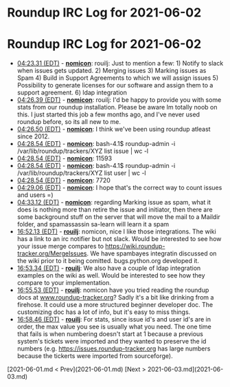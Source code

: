# Roundup IRC Log for 2021-06-02 #
# Roundup IRC Log for 2021-06-02
* <a href="#04:23.31" id="04:23.31">04:23.31 (EDT)</a> - __[nomicon](https://github.com/nomicon)__: rouilj: Just to mention a few: 1) Notify to slack when issues gets updated. 2) Merging issues 3) Marking issues as Spam 4) Build in Support Agreements to which we will assign issues 5) Possibility to generate licenses for our software and assign them to a support agreement. 6) ldap integration
* <a href="#04:26.39" id="04:26.39">04:26.39 (EDT)</a> - __[nomicon](https://github.com/nomicon)__: rouilj: I'd be happy to provide you with some stats from our roundup installation. Please be aware Im totally noob on this. I just started this job a few months ago, and I've never used roundup before, so its all new to me.
* <a href="#04:26.50" id="04:26.50">04:26.50 (EDT)</a> - __[nomicon](https://github.com/nomicon)__: I think we've been using roundup atleast since 2012.
* <a href="#04:28.54" id="04:28.54">04:28.54 (EDT)</a> - __[nomicon](https://github.com/nomicon)__: bash-4.1$ roundup-admin -i /var/lib/roundup/trackers/XYZ list issue | wc -l
* <a href="#04:28.54" id="04:28.54">04:28.54 (EDT)</a> - __[nomicon](https://github.com/nomicon)__: 11593
* <a href="#04:28.54" id="04:28.54">04:28.54 (EDT)</a> - __[nomicon](https://github.com/nomicon)__: bash-4.1$ roundup-admin -i /var/lib/roundup/trackers/XYZ list user | wc -l
* <a href="#04:28.54" id="04:28.54">04:28.54 (EDT)</a> - __[nomicon](https://github.com/nomicon)__: 7720
* <a href="#04:29.06" id="04:29.06">04:29.06 (EDT)</a> - __[nomicon](https://github.com/nomicon)__: I hope that's the correct way to count issues and users =)
* <a href="#04:33.12" id="04:33.12">04:33.12 (EDT)</a> - __[nomicon](https://github.com/nomicon)__: regarding Marking issue as spam, what it does is nothing more than retire the issue and initiator, then there are some background stuff on the server that will move the mail to a Maildir folder, and spamassassin sa-learn will learn it a spam
* <a href="#16:52.13" id="16:52.13">16:52.13 (EDT)</a> - __[rouilj](https://github.com/rouilj)__: nomicon, nice I like those integrations. The wiki has a link to an irc notifier but not slack. Would be interested to see how your issue merge compares to <https://wiki.roundup-tracker.org/MergeIssues>. We have spambayes integratin discussed on the wiki prior to it being comitted. bugs.python.org developed it.
* <a href="#16:53.34" id="16:53.34">16:53.34 (EDT)</a> - __[rouilj](https://github.com/rouilj)__: We also have a couple of ldap integration examples on the wiki as well. Would be interested to see how they compare to your implementation.
* <a href="#16:55.53" id="16:55.53">16:55.53 (EDT)</a> - __[rouilj](https://github.com/rouilj)__: nomicon have you tried reading the roundup docs at www.roundup-tracker.org? Sadly it's a bit like drinking from a firehose. It could use a more structured beginner developer doc. The customizing doc has a lot of info, but it's easy to miss things.
* <a href="#16:58.46" id="16:58.46">16:58.46 (EDT)</a> - __[rouilj](https://github.com/rouilj)__: For stats, since issue id's and user id's are in order, the max value you see is usually what you need. The one time that fails is when numbering doesn't start at 1 because a previous system's tickets were imported and they wanted to preserve the id numbers (e.g. <https://issues.roundup-tracker.org> has large numbers because the tickerts were imported from sourceforge).

<div class="inpage-footer">
[2021-06-01.md < Prev](2021-06-01.md)
[Next > 2021-06-03.md](2021-06-03.md)
</div>
